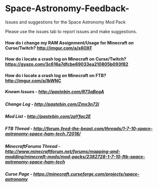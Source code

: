 # Space-Astronomy-Feedback-
Issues and suggestions for the Space Astronomy Mod Pack

Please use the issues tab to report issues and make suggestions.

#### How do i change my RAM Assignment/Usage for Minecraft on Curse/Twitch? http://imgur.com/a/s6OXF
#### How do i locate a crash log on Minecraft on Curse/Twitch? https://gyazo.com/3c616a7dfcbe69033ea210805b093f82
#### How do i locate a crash log on Minecraft on FTB? http://imgur.com/a/IbWNC

##### Known Issues - http://pastebin.com/R73aBeqA
##### Change Log - http://pastebin.com/Zmx3n72i
##### Mod List - http://pastebin.com/zpYfac2E
##### FTB Thread - http://forum.feed-the-beast.com/threads/1-7-10-space-astronomy-space-hqm-tech.72018/
##### MinecraftForums Thread - http://www.minecraftforum.net/forums/mapping-and-modding/minecraft-mods/mod-packs/2382728-1-7-10-ftb-space-astronomy-space-hqm-tech
##### Curse Page - https://minecraft.curseforge.com/projects/space-astronomy
